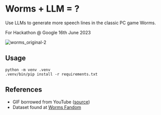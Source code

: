 # Worms + LLM = ?

Use LLMs to generate more speech lines in the classic PC game Worms.

For Hackathon @ Google 16th June 2023

![worms_original-2](https://github.com/carlthome/worms-llm/assets/54594683/05f1948b-ce3a-4412-b900-1286616354d9)

## Usage

```
python -m venv .venv
.venv/bin/pip install -r requirements.txt
```

## References

- GIF borrowed from YouTube ([source](https://www.youtube.com/watch?v=xVzXJOxVyEU))
- Dataset found at [Worms Fandom](https://worms.fandom.com/wiki/Speech)
